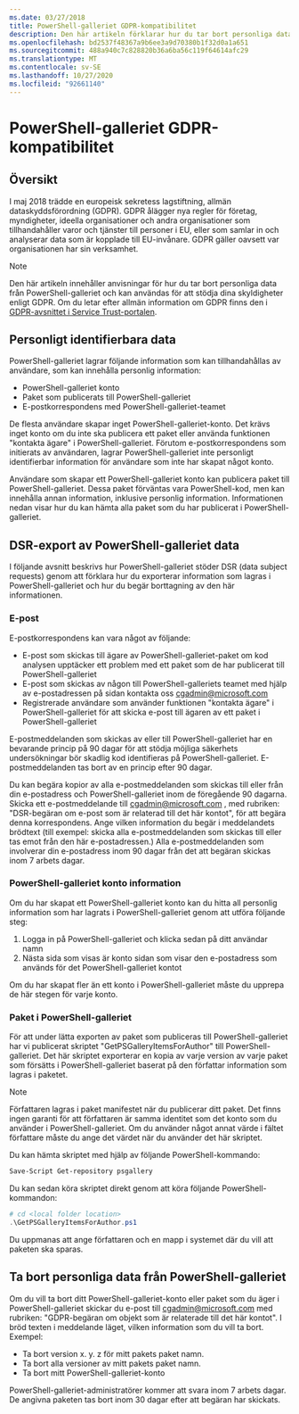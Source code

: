 ```yaml
---
ms.date: 03/27/2018
title: PowerShell-galleriet GDPR-kompatibilitet
description: Den här artikeln förklarar hur du tar bort personliga data från PowerShell-galleriet och kan användas för att stödja dina skyldigheter enligt GDPR.
ms.openlocfilehash: bd2537f48367a9b6ee3a9d70380b1f32d0a1a651
ms.sourcegitcommit: 488a940c7c828820b36a6ba56c119f64614afc29
ms.translationtype: MT
ms.contentlocale: sv-SE
ms.lasthandoff: 10/27/2020
ms.locfileid: "92661140"
---
```

# <a name="powershell-gallery-gdpr-compliance"></a>PowerShell-galleriet GDPR-kompatibilitet

## <a name="overview"></a>Översikt

I maj 2018 trädde en europeisk sekretess lagstiftning, allmän dataskyddsförordning (GDPR). GDPR ålägger nya regler för företag, myndigheter, ideella organisationer och andra organisationer som tillhandahåller varor och tjänster till personer i EU, eller som samlar in och analyserar data som är kopplade till EU-invånare. GDPR gäller oavsett var organisationen har sin verksamhet.

> [!NOTE]
> Den här artikeln innehåller anvisningar för hur du tar bort personliga data från PowerShell-galleriet och kan användas för att stödja dina skyldigheter enligt GDPR. Om du letar efter allmän information om GDPR finns den i [GDPR-avsnittet i Service Trust-portalen](https://servicetrust.microsoft.com/ViewPage/GDPRGetStarted).

## <a name="personally-identifiable-data"></a>Personligt identifierbara data

PowerShell-galleriet lagrar följande information som kan tillhandahållas av användare, som kan innehålla personlig information:

- PowerShell-galleriet konto
- Paket som publicerats till PowerShell-galleriet
- E-postkorrespondens med PowerShell-galleriet-teamet

De flesta användare skapar inget PowerShell-galleriet-konto. Det krävs inget konto om du inte ska publicera ett paket eller använda funktionen "kontakta ägare" i PowerShell-galleriet. Förutom e-postkorrespondens som initierats av användaren, lagrar PowerShell-galleriet inte personligt identifierbar information för användare som inte har skapat något konto.

Användare som skapar ett PowerShell-galleriet konto kan publicera paket till PowerShell-galleriet. Dessa paket förväntas vara PowerShell-kod, men kan innehålla annan information, inklusive personlig information. Informationen nedan visar hur du kan hämta alla paket som du har publicerat i PowerShell-galleriet.

## <a name="dsr-export-of-powershell-gallery-data"></a>DSR-export av PowerShell-galleriet data

I följande avsnitt beskrivs hur PowerShell-galleriet stöder DSR (data subject requests) genom att förklara hur du exporterar information som lagras i PowerShell-galleriet och hur du begär borttagning av den här informationen.

### <a name="email"></a>E-post

E-postkorrespondens kan vara något av följande:

- E-post som skickas till ägare av PowerShell-galleriet-paket om kod analysen upptäcker ett problem med ett paket som de har publicerat till PowerShell-galleriet
- E-post som skickas av någon till PowerShell-galleriets teamet med hjälp av e-postadressen på sidan kontakta oss [cgadmin@microsoft.com](mailto:cgadmin@microsoft.com)
- Registrerade användare som använder funktionen "kontakta ägare" i PowerShell-galleriet för att skicka e-post till ägaren av ett paket i PowerShell-galleriet

E-postmeddelanden som skickas av eller till PowerShell-galleriet har en bevarande princip på 90 dagar för att stödja möjliga säkerhets undersökningar bör skadlig kod identifieras på PowerShell-galleriet. E-postmeddelanden tas bort av en princip efter 90 dagar.

Du kan begära kopior av alla e-postmeddelanden som skickas till eller från din e-postadress och PowerShell-galleriet inom de föregående 90 dagarna. Skicka ett e-postmeddelande till [cgadmin@microsoft.com](mailto:cgadmin@microsoft.com) , med rubriken: "DSR-begäran om e-post som är relaterad till det här kontot", för att begära denna korrespondens. Ange vilken information du begär i meddelandets brödtext (till exempel: skicka alla e-postmeddelanden som skickas till eller tas emot från den här e-postadressen.) Alla e-postmeddelanden som involverar din e-postadress inom 90 dagar från det att begäran skickas inom 7 arbets dagar.

### <a name="powershell-gallery-account-information"></a>PowerShell-galleriet konto information

Om du har skapat ett PowerShell-galleriet konto kan du hitta all personlig information som har lagrats i PowerShell-galleriet genom att utföra följande steg:

1. Logga in på PowerShell-galleriet och klicka sedan på ditt användar namn
2. Nästa sida som visas är konto sidan som visar den e-postadress som används för det PowerShell-galleriet kontot

Om du har skapat fler än ett konto i PowerShell-galleriet måste du upprepa de här stegen för varje konto.

### <a name="packages-in-the-powershell-gallery"></a>Paket i PowerShell-galleriet

För att under lätta exporten av paket som publiceras till PowerShell-galleriet har vi publicerat skriptet "GetPSGalleryItemsForAuthor" till PowerShell-galleriet. Det här skriptet exporterar en kopia av varje version av varje paket som försätts i PowerShell-galleriet baserat på den författar information som lagras i paketet.

> [!NOTE]
> Författaren lagras i paket manifestet när du publicerar ditt paket. Det finns ingen garanti för att författaren är samma identitet som det konto som du använder i PowerShell-galleriet. Om du använder något annat värde i fältet författare måste du ange det värdet när du använder det här skriptet.

Du kan hämta skriptet med hjälp av följande PowerShell-kommando:

```powershell
Save-Script Get-repository psgallery
```

Du kan sedan köra skriptet direkt genom att köra följande PowerShell-kommandon:

```powershell
# cd <local folder location>
.\GetPSGalleryItemsForAuthor.ps1
```

Du uppmanas att ange författaren och en mapp i systemet där du vill att paketen ska sparas.

## <a name="deleting-personal-data-from-the-powershell-gallery"></a>Ta bort personliga data från PowerShell-galleriet

Om du vill ta bort ditt PowerShell-galleriet-konto eller paket som du äger i PowerShell-galleriet skickar du e-post till cgadmin@microsoft.com med rubriken: "GDPR-begäran om objekt som är relaterade till det här kontot". I bröd texten i meddelande läget, vilken information som du vill ta bort. Exempel:

- Ta bort version x. y. z för mitt pakets paket namn.
- Ta bort alla versioner av mitt pakets paket namn.
- Ta bort mitt PowerShell-galleriet-konto

PowerShell-galleriet-administratörer kommer att svara inom 7 arbets dagar.
De angivna paketen tas bort inom 30 dagar efter att begäran har skickats.
